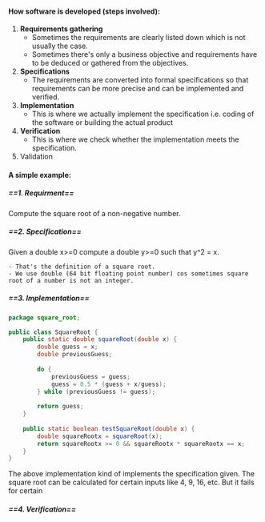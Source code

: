 #### How software is developed (steps involved):
1. **Requirements gathering**
	- Sometimes the requirements are clearly listed down which is not usually the case.
	- Sometimes there's only a business objective and requirements have to be deduced or gathered from the objectives.
2. **Specifications**
	- The requirements are converted into formal specifications so that requirements can be more precise and can be implemented and verified.
3. **Implementation**
	- This is where we actually implement the specification i.e. coding of the software or building the actual product
4. **Verification**
	- This is where we check whether the implementation meets the specification.
5. Validation

#### **A simple example:**

##### **==1. Requirment==** 
Compute the square root of a non-negative number.

##### **==2. Specification==** 
Given a double x>=0 compute a double y>=0 such that y^2 = x.

	- That's the definition of a square root.
	- We use double (64 bit floating point number) cos sometimes square root of a number is not an integer.

##### **==3. Implementation==**

```Java
package square_root;

public class SquareRoot {
	public static double squareRoot(double x) {
		double guess = x;
		double previousGuess;
		
		do {
			previousGuess = guess;
			guess = 0.5 * (guess + x/guess);
		} while (previousGuess != guess);
		
		return guess;
	}
	
	public static boolean testSquareRoot(double x) {
		double squareRootx = squareRoot(x);
		return squareRootx >= 0 && squareRootx * squareRootx == x;
	}
}
```
The above implementation kind of implements the specification given. The square root can be calculated for certain inputs like 4, 9, 16, etc. 
But it fails for certain 
##### **==4. Verification==**

